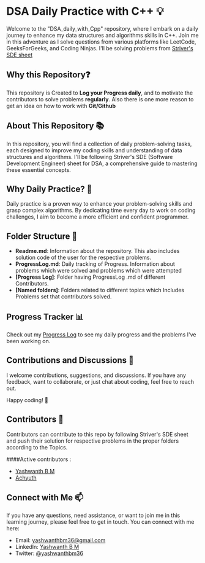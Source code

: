 # DSA Daily Practice with C++ 💡

Welcome to the "DSA_daily_with_Cpp" repository, where I embark on a daily journey to enhance my data structures and algorithms skills in C++. Join me in this adventure as I solve questions from various platforms like LeetCode, GeeksForGeeks, and Coding Ninjas.
I'll be solving problems from [Striver's SDE sheet](https://takeuforward.org/strivers-a2z-dsa-course/strivers-a2z-dsa-course-sheet-2/)

## Why this Repository❓

This repository is Created to **Log your Progress daily**, and to motivate the contributors to solve problems **regularly**.
Also there is one more reason to get an idea on how to work with **Git/Github**

## About This Repository 📚

In this repository, you will find a collection of daily problem-solving tasks, each designed to improve my coding skills and understanding of data structures and algorithms. I'll be following Striver's SDE (Software Development Engineer) sheet for DSA, a comprehensive guide to mastering these essential concepts.

## Why Daily Practice? 🚀

Daily practice is a proven way to enhance your problem-solving skills and grasp complex algorithms. By dedicating time every day to work on coding challenges, I aim to become a more efficient and confident programmer.

## Folder Structure 📁

- **Readme.md**: Information about the repository. This also includes solution code of the user for the respective problems.
- **ProgressLog.md**: Daily tracking of Progress. Information about problems which were solved and problems which were attempted
- **[Progress Log]**: Folder having ProgressLog .md of different Contributors.  
- **[Named folders]**: Folders related to different topics which Includes Problems set that contributors solved.

## Progress Tracker 📊

Check out my [Progress Log](Progress%20Log/Yashwanth/ProgressLog.md) to see my daily progress and the problems I've been working on.


## Contributions and Discussions 💬

I welcome contributions, suggestions, and discussions. If you have any feedback, want to collaborate, or just chat about coding, feel free to reach out.

Happy coding! 🚀

## Contributors 💬

Contributors can contribute to this repo by following Striver's SDE sheet and push their solution for respective problems in the proper folders according to the Topics.

####Active contributors :
- [Yashwanth B M](https://github.com/yashwanth-gh)
- [Achyuth](https://github.com/achyuth-k-t)

## Connect with Me 📫

If you have any questions, need assistance, or want to join me in this learning journey, please feel free to get in touch. You can connect with me here:
- Email: [yashwanthbm36@gmail.com](mailto:yashwanthbm362002@gmail.com)
- LinkedIn: [Yashwanth B M](https://www.linkedin.com/in/yashwanth-b-m-4a4a09227)
- Twitter: [@yashwanthbm36](https://twitter.com/yashwanthbm36?t=XJqJ9__RXp2C01zUhrDtvw&s=09)

